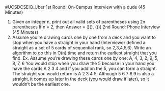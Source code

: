 #UCSDCSEIQ_Uber
1st Round: On-Campus Interview with a dude (45 Minutes)
1. Given an integer n, print out all valid sets of parentheses using 2n parentheses
If n = 2, then Answer = ()(), (())
2nd Round: Phone Interview (45 Minutes)
2. Assume you’re drawing cards one by one from a deck and you want to stop when you have a straight in your hand (Interviewer defined a straight as a set of 5 cards of sequential rank, so 2,3,4,5,6). Write an algorithm to do this in O(n) time and return the earliest straight that you find.
Ex. Assume you’re drawing these cards one by one: A, 4, 3, 2, 9, 5, 8, 7, 6
You would stop when you draw the 5 because in your hand you have the cards A 2 3 4 and if you add on the 5, you can form a straight.
The straight you would return is A 2 3 4 5. Although 5 6 7 8 9 is also a straight, it comes up later in the deck (you would draw it later), so it wouldn’t be the earliest one.